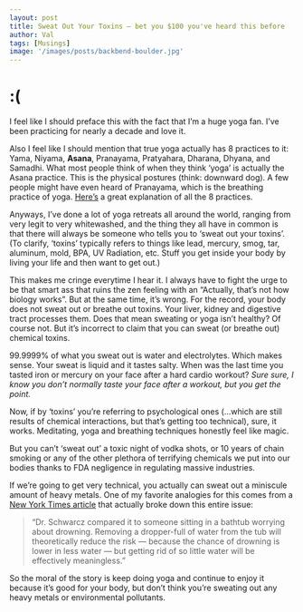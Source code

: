 ```yaml
---
layout: post
title: Sweat Out Your Toxins – bet you $100 you've heard this before
author: Val
tags: [Musings]
image: '/images/posts/backbend-boulder.jpg'
---
```


# :(

I feel like I should preface this with the fact that I’m a huge yoga fan. I’ve been practicing for nearly a decade and love it.

Also I feel like I should mention that true yoga actually has 8 practices to it: Yama, Niyama, **Asana**, Pranayama, Pratyahara, Dharana, Dhyana, and Samadhi. What most people think of when they think ‘yoga’ is actually the Asana practice. This is the physical postures (think: downward dog). A few people might have even heard of Pranayama, which is the breathing practice of yoga. [Here’s](https://www.yogajournal.com/practice/the-eight-limbs) a great explanation of all the 8 practices.

Anyways, I’ve done a lot of yoga retreats all around the world, ranging from very legit to very whitewashed, and the thing they all have in common is that there will always be someone who tells you to ‘sweat out your toxins’. (To clarify, ‘toxins’ typically refers to things like lead, mercury, smog, tar, aluminum, mold, BPA, UV Radiation, etc. Stuff you get inside your body by living your life and then want to get out.)

This makes me cringe everytime I hear it. I always have to fight the urge to be that smart ass that ruins the zen feeling with an “Actually, that’s not how biology works”. But at the same time, it’s wrong.
For the record, your body does not sweat out or breathe out toxins. Your liver, kidney and digestive tract processes them. Does that mean sweating or yoga isn’t healthy? Of course not. But it’s incorrect to claim that you can sweat (or breathe out) chemical toxins.

99.9999% of what you sweat out is water and electrolytes. Which makes sense. Your sweat is liquid and it tastes salty. When was the last time you tasted iron or mercury on your face after a hard cardio workout? *Sure sure, I know you don’t normally taste your face after a workout, but you get the point.*

Now, if by ‘toxins’ you’re referring to psychological ones (…which are still results of chemical interactions, but that’s getting too technical), sure, it works. Meditating, yoga and breathing techniques honestly feel like magic.

But you can’t ‘sweat out’ a toxic night of vodka shots, or 10 years of chain smoking or any of the other plethora of terrifying chemicals we put into our bodies thanks to FDA negligence in regulating massive industries.

If we’re going to get very technical, you actually can sweat out a miniscule amount of heavy metals. One of my favorite analogies for this comes from a [New York Times article](https://www.nytimes.com/2017/08/18/well/live/can-you-sweat-out-toxins.html?mcubz=1) that actually broke down this entire issue:

> “Dr. Schwarcz compared it to someone sitting in a bathtub worrying about drowning. Removing a dropper-full of water from the tub will theoretically reduce the risk — because the chance of drowning is lower in less water — but getting rid of so little water will be effectively meaningless.”

So the moral of the story is keep doing yoga and continue to enjoy it because it’s good for your body, but don’t think you’re sweating out any heavy metals or environmental pollutants.
